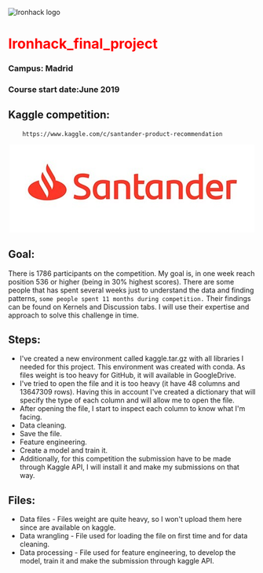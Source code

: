 ![Ironhack logo](https://i.imgur.com/1QgrNNw.png)


# <font color=red>Ironhack_final_project</font>
### Campus: Madrid       
### Course start date:June 2019

## Kaggle competition: 
		https://www.kaggle.com/c/santander-product-recommendation


<p align="center"> 
<img src="./santander_logo.jpg">
</p>



## Goal:
There is 1786 participants on the competition. My goal is, in one week reach position 536 or higher (being in 30% highest scores). 
There are some people that has spent several weeks just to understand the data and finding patterns, `some people spent 11 months during competition.` Their findings can be found on Kernels and Discussion tabs. I will use their expertise and approach to solve this challenge in time.

## Steps:
* I've created a new environment called kaggle.tar.gz with all libraries I needed for this project. This environment was created with conda. As files weight is too heavy for GitHub, it will available in GoogleDrive.
* I've tried to open the file and it is too heavy (it have 48 columns and 13647309 rows). Having this in account I've created a dictionary that will specify the type of each column and will allow me to open the file.
* After opening the file, I start to inspect each column to know what I'm facing.
* Data cleaning.
* Save the file.
* Feature engineering.
* Create a model and train it.
* Additionally, for this competition the submission have to be made through Kaggle API, I will install it and make my submissions on that way.

## Files:
* Data files - Files weight are quite heavy, so I won't upload them here since are available on kaggle.
* Data wrangling - File used for loading the file on first time and for data cleaning.
* Data processing - File used for feature engineering, to develop the model, train it and make the submission through kaggle API.

